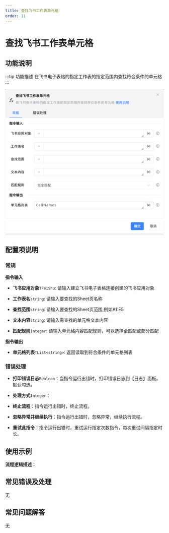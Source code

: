 ```yaml
---
title: 查找飞书工作表单元格
order: 11
---
```


# 查找飞书工作表单元格

## 功能说明

:::tip 功能描述
在飞书电子表格的指定工作表的指定范围内查找符合条件的单元格
:::

![查找飞书工作表单元格](../../../../assets/查找飞书工作表单元格_command.png)

## 配置项说明

### 常规

**指令输入**

- **飞书应用对象**`TFeiShu`: 请输入建立飞书电子表格连接创建的飞书应用对象

- **工作表名**`string`: 请输入要查找的Sheet页名称

- **查找范围**`string`: 请输入要查找的Sheet页范围,例如A1:E5

- **文本内容**`string`: 请输入需查找的单元格文本内容

- **匹配规则**`Integer`: 请输入单元格内容匹配规则，可以选择全匹配或部分匹配


**指令输出**

- **单元格列表**`TList<string>`: 返回读取到符合条件的单元格列表

### 错误处理

- **打印错误日志**`Boolean`：当指令运行出错时，打印错误日志到【日志】面板。默认勾选。

- **处理方式**`Integer`：

 - **终止流程**：指令运行出错时，终止流程。

 - **忽略异常并继续执行**：指令运行出错时，忽略异常，继续执行流程。

 - **重试此指令**：指令运行出错时，重试运行指定次数指令，每次重试间隔指定时长。

## 使用示例

**流程逻辑描述：** 

## 常见错误及处理

无

## 常见问题解答

无

